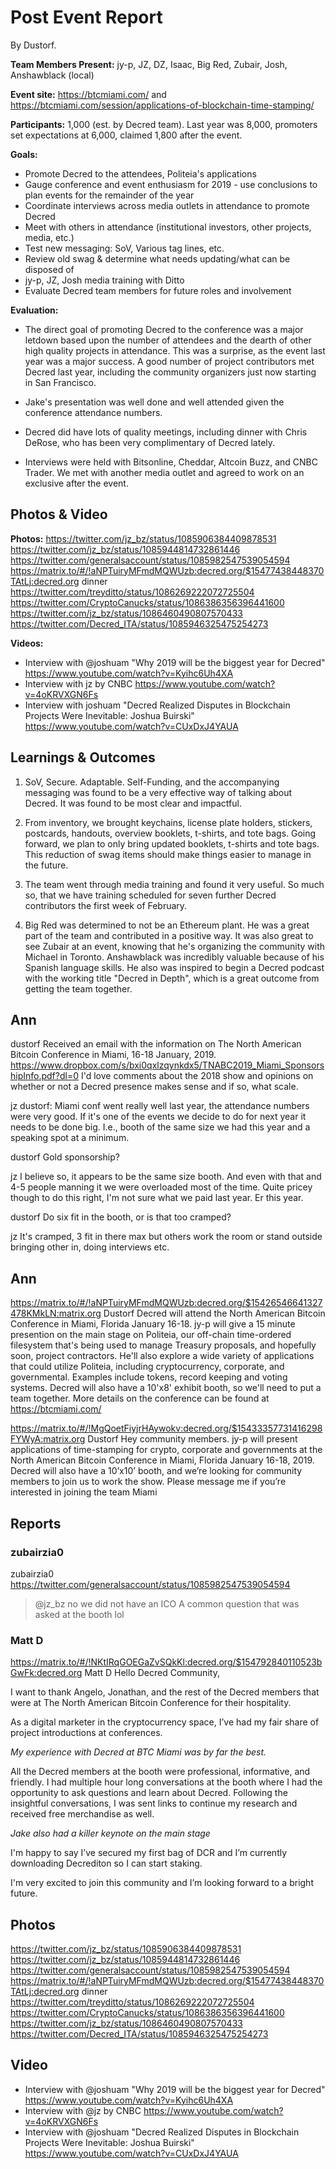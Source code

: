# Post Event Report
By Dustorf. 

**Team Members Present:** 
jy-p, JZ, DZ, Isaac, Big Red, Zubair, Josh, Anshawblack (local)

**Event site:** 
https://btcmiami.com/ and https://btcmiami.com/session/applications-of-blockchain-time-stamping/

**Participants:**
1,000 (est. by Decred team). Last year was 8,000, promoters set expectations at 6,000, claimed 1,800 after the event.

**Goals:**
   - Promote Decred to the attendees, Politeia's applications
   - Gauge conference and event enthusiasm for 2019 - use conclusions to plan events for the remainder of the year
   - Coordinate interviews across media outlets in attendance to promote Decred
   - Meet with others in attendance (institutional investors, other projects, media, etc.)
   - Test new messaging: SoV, Various tag lines, etc.
   - Review old swag & determine what needs updating/what can be disposed of
   - jy-p, JZ, Josh media training with Ditto
   - Evaluate Decred team members for future roles and involvement
   
**Evaluation:**  
- The direct goal of promoting Decred to the conference was a major letdown based upon the number of attendees and the dearth of other high quality projects in attendance. This was a surprise, as the event last year was a major success. A good number of project contributors met Decred last year, including the community organizers just now starting in San Francisco. 

- Jake's presentation was well done and well attended given the conference attendance numbers. 

- Decred did have lots of quality meetings, including dinner with Chris DeRose, who has been very complimentary of Decred lately.

- Interviews were held with Bitsonline, Cheddar, Altcoin Buzz, and CNBC Trader. We met with another media outlet and agreed to work on an exclusive after the event.

## Photos & Video
**Photos:**
https://twitter.com/jz_bz/status/1085906384409878531
https://twitter.com/jz_bz/status/1085944814732861446
https://twitter.com/generalsaccount/status/1085982547539054594
https://matrix.to/#/!aNPTuiryMFmdMQWUzb:decred.org/$15477438448370TAtLj:decred.org
dinner https://twitter.com/treyditto/status/1086269222072725504
https://twitter.com/CryptoCanucks/status/1086386356396441600
https://twitter.com/jz_bz/status/1086460490807570433
https://twitter.com/Decred_ITA/status/1085946325475254273

**Videos:**

   - Interview with @joshuam "Why 2019 will be the biggest year for Decred" https://www.youtube.com/watch?v=Kyihc6Uh4XA
   - Interview with jz by CNBC https://www.youtube.com/watch?v=4oKRVXGN6Fs
   - Interview with joshuam "Decred Realized Disputes in Blockchain Projects Were Inevitable: Joshua Buirski" https://www.youtube.com/watch?v=CUxDxJ4YAUA


## Learnings & Outcomes
1. SoV, Secure. Adaptable. Self-Funding, and the accompanying messaging was found to be a very effective way of talking about Decred. It was found to be most clear and impactful.

2. From inventory, we brought keychains, license plate holders, stickers, postcards, handouts, overview booklets, t-shirts, and tote bags. Going forward, we plan to only bring updated booklets, t-shirts and tote bags. This reduction of swag items should make things easier to manage in the future.

3. The team went through media training and found it very useful. So much so, that we have training scheduled for seven further Decred contributors the first week of February.

4. Big Red was determined to not be an Ethereum plant. He was a great part of the team and contributed in a positive way. It was also great to see Zubair at an event, knowing that he's organizing the community with Michael in Toronto. Anshawblack was incredibly valuable because of his Spanish language skills. He also was inspired to begin a Decred podcast with the working title "Decred in Depth", which is a great outcome from getting the team together.

## Ann

dustorf
Received an email with the information on The North American Bitcoin Conference in Miami, 16-18 January, 2019. https://www.dropbox.com/s/bxi0qxlzqynkdx5/TNABC2019_Miami_SponsorshipInfo.pdf?dl=0
I'd love comments about the 2018 show and opinions on whether or not a Decred presence makes sense and if so, what scale.

jz
dustorf: Miami conf went really well last year, the attendance numbers were very good. If it's one of the events we decide to do for next year it needs to be done big. I.e., booth of the same size we had this year and a speaking spot at a minimum.

dustorf
Gold sponsorship?

jz
I believe so, it appears to be the same size booth. And even with that and 4-5 people manning it we were overloaded most of the time.
Quite pricey though to do this right, I'm not sure what we paid last year.
Er this year.

dustorf
Do six fit in the booth, or is that too cramped?

jz
It's cramped, 3 fit in there max but others work the room or stand outside bringing other in, doing interviews etc.

## Ann

https://matrix.to/#/!aNPTuiryMFmdMQWUzb:decred.org/$15426546641327478KMkLN:matrix.org
Dustorf
Decred will attend the North American Bitcoin Conference in Miami, Florida January 16-18. jy-p will give a 15 minute presention on the main stage on Politeia, our off-chain time-ordered filesystem that's being used to manage Treasury proposals, and hopefully soon, project contractors. He'll also explore a wide variety of applications that could utilize Politeia, including cryptocurrency, corporate, and governmental. Examples include tokens, record keeping and voting systems.
Decred will also have a 10'x8' exhibit booth, so we'll need to put a team together. More details on the conference can be found at https://btcmiami.com/

https://matrix.to/#/!MgQoetFiyjrHAywokv:decred.org/$15433357731416298FYWyA:matrix.org
Dustorf
Hey community members. jy-p will present applications of time-stamping for crypto, corporate and governments at the North American Bitcoin Conference in Miami, Florida January 16-18, 2019. Decred will also have a 10’x10’ booth, and we’re looking for community members to join us to work the show. Please message me if you’re interested in joining the team Miami

## Reports

### zubairzia0

zubairzia0
https://twitter.com/generalsaccount/status/1085982547539054594
> @jz_bz no we did not have an ICO
A common question that was asked at the booth lol

### Matt D

https://matrix.to/#/!NKtIRqGOEGaZvSQkKl:decred.org/$154792840110523bGwFk:decred.org
Matt D
Hello Decred Community,

I want to thank Angelo, Jonathan, and the rest of the Decred members that were at The North American Bitcoin Conference for their hospitality.

As a digital marketer in the cryptocurrency space, I’ve had my fair share of project introductions at conferences.

_My experience with Decred at BTC Miami was by far the best._

All the Decred members at the booth were professional, informative, and friendly. I had multiple hour long conversations at the booth where I had the opportunity to ask questions and learn about Decred. Following the insightful conversations, I was sent links to continue my research and received free merchandise as well.

_Jake also had a killer keynote on the main stage_

I'm happy to say I’ve secured my first bag of DCR and I’m currently downloading Decrediton so I can start staking.

I'm very excited to join this community and I’m looking forward to a bright future.

## Photos

https://twitter.com/jz_bz/status/1085906384409878531
https://twitter.com/jz_bz/status/1085944814732861446
https://twitter.com/generalsaccount/status/1085982547539054594
https://matrix.to/#/!aNPTuiryMFmdMQWUzb:decred.org/$15477438448370TAtLj:decred.org
dinner https://twitter.com/treyditto/status/1086269222072725504
https://twitter.com/CryptoCanucks/status/1086386356396441600
https://twitter.com/jz_bz/status/1086460490807570433
https://twitter.com/Decred_ITA/status/1085946325475254273

## Video

* Interview with @joshuam "Why 2019 will be the biggest year for Decred" https://www.youtube.com/watch?v=Kyihc6Uh4XA
* Interview with @jz by CNBC https://www.youtube.com/watch?v=4oKRVXGN6Fs
* Interview with @joshuam "Decred Realized Disputes in Blockchain Projects Were Inevitable: Joshua Buirski" https://www.youtube.com/watch?v=CUxDxJ4YAUA
